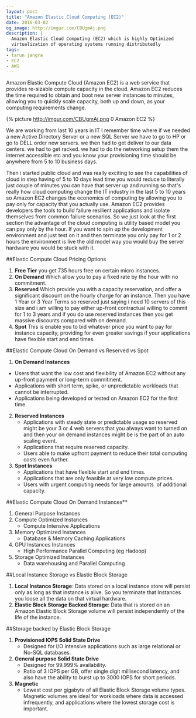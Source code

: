 ```yaml
---
layout: post
title: "Amazon Elastic Cloud Computing (EC2)"
date: 2016-03-02
og_image: http://imgur.com/CBUgmAj.png
description: |
  Amazon Elastic Cloud Computing (EC2) which is highly Optimized 
  virtualization of operating systems running distributedly
tags:
- tarun jangra
- EC2
- AWS
---
```


Amazon Elastic Compute Cloud (Amazon EC2) is a web service that provides re-sizable compute capacity in the cloud. 
Amazon EC2 reduces the time required to obtain and boot new server instances to minutes, allowing you to quickly scale 
capacity, both up and down, as your computing requirements change.

<!--more-->

{% picture http://imgur.com/CBUgmAj.png 0 Amazon EC2 %}

We are working from last 10 years in IT I remember time where if we needed a new Active Directory Server or a new SQL Server 
we have to go to HP or go to DELL order new servers. we then had to get deliver to our data centers. we had to get racked.
 we had to do the networking setup them the internet accessible etc and you know your provisioning time should be anywhere
  from 5 to 10 business days. 
  
  Then i started public cloud and was really exciting to see the capabilities of cloud in step having of 5 to 10 days 
  lead time you would reduce to literally just couple of minutes you can have that server up and running so that's 
  really how cloud computing change the IT industry in the last 5 to 10 years so Amazon EC2 changes the economics of 
  computing by allowing you to pay only for capacity that you actually use. Amazon EC2 provides developers the tools 
  to build failure resilient applications and isolate themselves from common failure scenarios. So we just look at the first 
  section the advantage of the cloud computing is utility based model you can pay only by the hour. If you want to spin up 
  the development environment and just test on it and then terminate you only pay for 1 or 2 hours the environment is live 
  the old model way you would buy the server hardware you would be stuck with it.

##Elastic Compute Cloud Pricing Options

1. **Free Tier** you get 735 hours free on certain micro instances.
2. **On Demand** Which allow you to pay a fixed rate by the hour with no commitment.
3. **Reserved** Which provide you with a capacity reservation, and offer a significant discount on the hourly charge for 
an instance. Then you have 1 Year or 3 Year Terms so reserved just saying i need 10 servers of this size and i am willing 
to pay either up-front contractual willing to commit for 1 to 3 years and if you do use reserved instances then you get 
massive discounts compared with on demand.
4. **Spot** This is enable you to bid whatever price you want to pay for instance capacity, providing for even greater savings 
if your applications have flexible start and end times.

##Elastic Compute Cloud On Demand vs Reserved vs Spot

1. **On Demand Instances**
  * Users that want the low cost and flexibility of Amazon EC2 without any up-front payment or long-term commitment.
  * Applications with short term, spike, or unpredictable workloads that cannot be interrupted.
  * Applications being developed or tested on Amazon EC2 for the first time.
2. **Reserved Instances**
    * Applications with steady state or predictable usage so reserved might be your 3 or 4 web servers that you always want 
    to turned on and then your on demand instances might be is the part of an auto scaling event.
    * Applications that require reserved capacity.
    * Users able to make upfront payment to reduce their total computing costs even further.
3. **Spot Instances**
    * Applications that have flexible start and end times.
    * Applications that are only feasible at very low compute prices.
    * Users with urgent computing needs for large amounts &nbsp;of additional capacity.

##Elastic Compute Cloud&nbsp;On Demand Instances**

1. General Purpose Instances
2. Compute Optimized Instances
    * Compute Intensive Applications
3. Memory Optimized Instances
    * Database &amp; Memory Caching Applications
4. GPU Instances Instances
    * High Performance Parallel Computing (eg Hadoop)
5. Storage Optimized Instances
    * Data warehousing and Parallel Computing

##Local Instance Storage vs Elastic Block Storage

1. **Local Instance Storage**: Data stored on a local instance store will persist only as long as that instance is alive. So you terminate that 
    Instances you loose all the data on that virtual hardware.
2. **Elastic Block Storage Backed Storage**: Data that is stored on an Amazon Elastic Block Storage volume will persist independently of the life of the instance.

##Storage backed by Elastic Block Storage

1. **Provisioned IOPS Solid State Drive**
    * Designed for I/O intensive applications such as large relational or No-SQL databases.
2. **General purpose Solid State Drive**
    * Designed for 99.999% availability.
    * Ratio of 3 IOPS per GB, offer single digit millisecond latency, and also have the ability to burst up to 3000 IOPS 
    for short periods.
3. **Magnetic**
    * Lowest cost per gigabyte of all Elastic Block Storage volume types. Magnetic volumes are ideal for workloads where data 
    is accessed infrequently, and applications where the lowest storage cost is important.

  